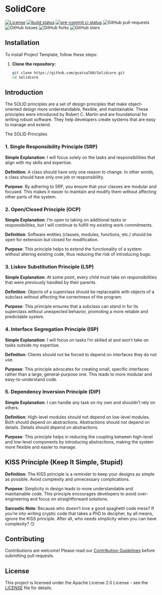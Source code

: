 # SolidCore

[![License](https://img.shields.io/badge/License-Apache_2.0-blue.svg)](https://img.shields.io/github/license/gvatsal60/Solidcore)
[![build status](https://github.com/gvatsal60/Solidcore/actions/workflows/readme-checker.yaml/badge.svg)](https://github.com/gvatsal60/Solidcore/actions/workflows/readme-checker.yaml)
[![pre-commit.ci status](https://results.pre-commit.ci/badge/github/gvatsal60/Solidcore/master.svg)](https://results.pre-commit.ci/latest/github/gvatsal60/Solidcore/HEAD)
![GitHub pull-requests](https://img.shields.io/github/issues-pr/gvatsal60/Solidcore)
![GitHub Issues](https://img.shields.io/github/issues/gvatsal60/Solidcore)
![GitHub forks](https://img.shields.io/github/forks/gvatsal60/Solidcore)
![GitHub stars](https://img.shields.io/github/stars/gvatsal60/Solidcore)

## Installation

To install Project Template, follow these steps:

1. **Clone the repository:**

   ```bash
   git clone https://github.com/gvatsal60/Solidcore.git
   cd Solidcore
   ```

## Introduction

The SOLID principles are a set of design principles that make object-oriented design more understandable, flexible, and maintainable.
These principles were introduced by Robert C. Martin and are foundational for writing robust software. They help developers create systems that are easy to manage and extend.

The SOLID Principles

### 1. Single Responsibility Principle (SRP)

**Simple Explanation**: I will focus solely on the tasks and responsibilities that align with my skills and expertise.

**Definition**: A class should have only one reason to change. In other words, a class should have only one job or responsibility.

**Purpose**: By adhering to SRP, you ensure that your classes are modular and focused. This makes it easier to maintain and modify them without affecting other parts of the system.

### 2. Open/Closed Principle (OCP)

**Simple Explanation**: I’m open to taking on additional tasks or responsibilities, but I will continue to fulfill my existing work commitments.

**Definition**: Software entities (classes, modules, functions, etc.) should be open for extension but closed for modification.

**Purpose**: This principle helps to extend the functionality of a system without altering existing code, thus reducing the risk of introducing bugs.

### 3. Liskov Substitution Principle (LSP)

**Simple Explanation**: At some point, every child must take on responsibilities that were previously handled by their parents.

**Definition**: Objects of a superclass should be replaceable with objects of a subclass without affecting the correctness of the program.

**Purpose**: This principle ensures that a subclass can stand in for its superclass without unexpected behavior, promoting a more reliable and predictable system.

### 4. Interface Segregation Principle (ISP)

**Simple Explanation**: I will focus on tasks I’m skilled at and won’t take on tasks outside my expertise.

**Definition**: Clients should not be forced to depend on interfaces they do not use.

**Purpose**: This principle advocates for creating small, specific interfaces rather than a large, general-purpose one. This leads to more modular and easy-to-understand code.

### 5. Dependency Inversion Principle (DIP)

**Simple Explanation**: I can handle any task on my own and shouldn’t rely on others.

**Definition**: High-level modules should not depend on low-level modules. Both should depend on abstractions. Abstractions should not depend on details. Details should depend on abstractions.

**Purpose**: This principle helps in reducing the coupling between high-level and low-level components by introducing abstractions, making the system more flexible and easier to manage.

## KISS Principle (Keep It Simple, Stupid)

**Definition**: The KISS principle is a reminder to keep your designs as simple as possible. Avoid complexity and unnecessary complications.

**Purpose**: Simplicity in design leads to more understandable and maintainable code. This principle encourages developers to avoid over-engineering and focus on straightforward solutions.

**Sarcastic Note**: Because who doesn’t love a good spaghetti code mess? If you’re into writing cryptic code that takes a PhD to decipher, by all means, ignore the KISS principle.
After all, who needs simplicity when you can have complexity? 😏

## Contributing

Contributions are welcome! Please read our
[Contribution Guidelines](https://github.com/gvatsal60/Solidcore/blob/HEAD/CONTRIBUTING.md)
before submitting pull requests.

## License

This project is licensed under the Apache License 2.0 License - see the
[LICENSE](https://github.com/gvatsal60/Solidcore/blob/HEAD/LICENSE) file for details.
